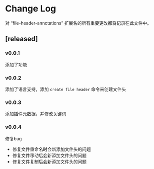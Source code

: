 # Change Log

对 “file-header-annotations” 扩展名的所有重要更改都将记录在此文件中。

<!-- ## [released]

- 初始版本 On 2024-10-29
- v0.0.1 On 2024-10-30，添加了功能
- v0.0.2 On 2024-11-04，添加了语言支持，添加 `create file header` 命令来创建文件头 -->

## [released]

### v0.0.1

添加了功能

### v0.0.2

添加了语言支持，添加 `create file header` 命令来创建文件头

### v0.0.3

添加插件元数据，并修改关键词

### v0.0.4

修复bug 
 - 修复文件重命名时会新添加文件头的问题
 - 修复文件移动后会新添加文件头的问题
 - 修复文件复制后会新添加文件头的问题